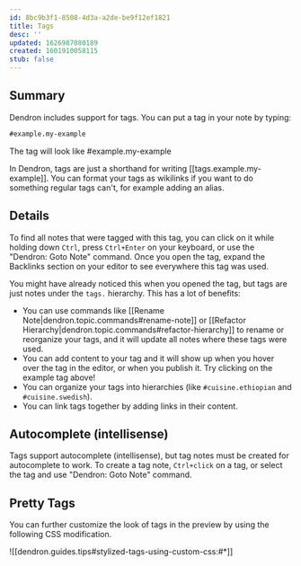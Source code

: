 ```yaml
---
id: 8bc9b3f1-8508-4d3a-a2de-be9f12ef1821
title: Tags
desc: ''
updated: 1626987080189
created: 1601910058115
stub: false
---
```


## Summary

Dendron includes support for tags. You can put a tag in your note by typing:

```md
#example.my-example
```

The tag will look like #example.my-example

In Dendron, tags are just a shorthand for writing [[tags.example.my-example]]. You can format your tags as wikilinks if you want to do something regular tags can't, for example adding an alias.

## Details
To find all notes that were tagged with this tag, you can click on it while holding down `Ctrl`, press `Ctrl+Enter` on your keyboard, or use the "Dendron: Goto Note" command.
Once you open the tag, expand the Backlinks section on your editor to see everywhere this tag was used.

You might have already noticed this when you opened the tag, but tags are just notes under the `tags.` hierarchy. This has a lot of benefits:

* You can use commands like [[Rename Note|dendron.topic.commands#rename-note]] or [[Refactor Hierarchy|dendron.topic.commands#refactor-hierarchy]] to rename or reorganize your tags, and it will update all notes where these tags were used.
* You can add content to your tag and it will show up when you hover over the tag in the editor, or when you publish it. Try clicking on the example tag above!
* You can organize your tags into hierarchies (like `#cuisine.ethiopian` and `#cuisine.swedish`).
* You can link tags together by adding links in their content.

## Autocomplete (intellisense)

Tags support autocomplete (intellisense), but tag notes must be created for
autocomplete to work. To create a tag note, `Ctrl+click` on a tag, or select the
tag and use "Dendron: Goto Note" command.

## Pretty Tags

You can further customize the look of tags in the preview by using the following CSS modification.

![[dendron.guides.tips#stylized-tags-using-custom-css:#*]]

